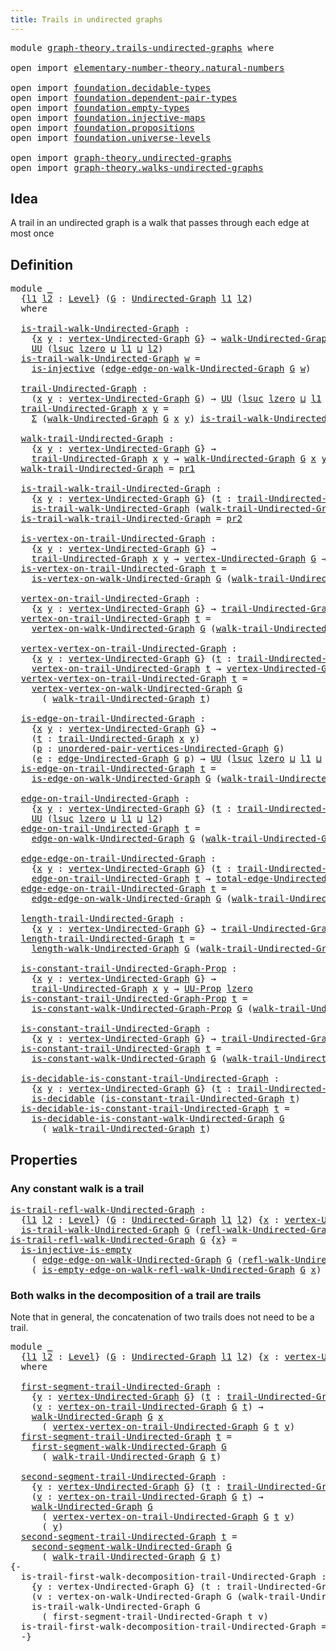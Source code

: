 ```yaml
---
title: Trails in undirected graphs
---
```


<pre class="Agda"><a id="53" class="Keyword">module</a> <a id="60" href="graph-theory.trails-undirected-graphs.html" class="Module">graph-theory.trails-undirected-graphs</a> <a id="98" class="Keyword">where</a>

<a id="105" class="Keyword">open</a> <a id="110" class="Keyword">import</a> <a id="117" href="elementary-number-theory.natural-numbers.html" class="Module">elementary-number-theory.natural-numbers</a>

<a id="159" class="Keyword">open</a> <a id="164" class="Keyword">import</a> <a id="171" href="foundation.decidable-types.html" class="Module">foundation.decidable-types</a>
<a id="198" class="Keyword">open</a> <a id="203" class="Keyword">import</a> <a id="210" href="foundation.dependent-pair-types.html" class="Module">foundation.dependent-pair-types</a>
<a id="242" class="Keyword">open</a> <a id="247" class="Keyword">import</a> <a id="254" href="foundation.empty-types.html" class="Module">foundation.empty-types</a>
<a id="277" class="Keyword">open</a> <a id="282" class="Keyword">import</a> <a id="289" href="foundation.injective-maps.html" class="Module">foundation.injective-maps</a>
<a id="315" class="Keyword">open</a> <a id="320" class="Keyword">import</a> <a id="327" href="foundation.propositions.html" class="Module">foundation.propositions</a>
<a id="351" class="Keyword">open</a> <a id="356" class="Keyword">import</a> <a id="363" href="foundation.universe-levels.html" class="Module">foundation.universe-levels</a>

<a id="391" class="Keyword">open</a> <a id="396" class="Keyword">import</a> <a id="403" href="graph-theory.undirected-graphs.html" class="Module">graph-theory.undirected-graphs</a>
<a id="434" class="Keyword">open</a> <a id="439" class="Keyword">import</a> <a id="446" href="graph-theory.walks-undirected-graphs.html" class="Module">graph-theory.walks-undirected-graphs</a>
</pre>
## Idea

A trail in an undirected graph is a walk that passes through each edge at most once

## Definition

<pre class="Agda"><a id="605" class="Keyword">module</a> <a id="612" href="graph-theory.trails-undirected-graphs.html#612" class="Module">_</a>
  <a id="616" class="Symbol">{</a><a id="617" href="graph-theory.trails-undirected-graphs.html#617" class="Bound">l1</a> <a id="620" href="graph-theory.trails-undirected-graphs.html#620" class="Bound">l2</a> <a id="623" class="Symbol">:</a> <a id="625" href="Agda.Primitive.html#597" class="Postulate">Level</a><a id="630" class="Symbol">}</a> <a id="632" class="Symbol">(</a><a id="633" href="graph-theory.trails-undirected-graphs.html#633" class="Bound">G</a> <a id="635" class="Symbol">:</a> <a id="637" href="graph-theory.undirected-graphs.html#1059" class="Function">Undirected-Graph</a> <a id="654" href="graph-theory.trails-undirected-graphs.html#617" class="Bound">l1</a> <a id="657" href="graph-theory.trails-undirected-graphs.html#620" class="Bound">l2</a><a id="659" class="Symbol">)</a>
  <a id="663" class="Keyword">where</a>
  
  <a id="674" href="graph-theory.trails-undirected-graphs.html#674" class="Function">is-trail-walk-Undirected-Graph</a> <a id="705" class="Symbol">:</a>
    <a id="711" class="Symbol">{</a><a id="712" href="graph-theory.trails-undirected-graphs.html#712" class="Bound">x</a> <a id="714" href="graph-theory.trails-undirected-graphs.html#714" class="Bound">y</a> <a id="716" class="Symbol">:</a> <a id="718" href="graph-theory.undirected-graphs.html#1255" class="Function">vertex-Undirected-Graph</a> <a id="742" href="graph-theory.trails-undirected-graphs.html#633" class="Bound">G</a><a id="743" class="Symbol">}</a> <a id="745" class="Symbol">→</a> <a id="747" href="graph-theory.walks-undirected-graphs.html#1356" class="Datatype">walk-Undirected-Graph</a> <a id="769" href="graph-theory.trails-undirected-graphs.html#633" class="Bound">G</a> <a id="771" href="graph-theory.trails-undirected-graphs.html#712" class="Bound">x</a> <a id="773" href="graph-theory.trails-undirected-graphs.html#714" class="Bound">y</a> <a id="775" class="Symbol">→</a>
    <a id="781" href="foundation-core.universe-levels.html#235" class="Primitive">UU</a> <a id="784" class="Symbol">(</a><a id="785" href="Agda.Primitive.html#780" class="Primitive">lsuc</a> <a id="790" href="Agda.Primitive.html#764" class="Primitive">lzero</a> <a id="796" href="Agda.Primitive.html#810" class="Primitive Operator">⊔</a> <a id="798" href="graph-theory.trails-undirected-graphs.html#617" class="Bound">l1</a> <a id="801" href="Agda.Primitive.html#810" class="Primitive Operator">⊔</a> <a id="803" href="graph-theory.trails-undirected-graphs.html#620" class="Bound">l2</a><a id="805" class="Symbol">)</a>
  <a id="809" href="graph-theory.trails-undirected-graphs.html#674" class="Function">is-trail-walk-Undirected-Graph</a> <a id="840" href="graph-theory.trails-undirected-graphs.html#840" class="Bound">w</a> <a id="842" class="Symbol">=</a>
    <a id="848" href="foundation.injective-maps.html#1453" class="Function">is-injective</a> <a id="861" class="Symbol">(</a><a id="862" href="graph-theory.walks-undirected-graphs.html#3977" class="Function">edge-edge-on-walk-Undirected-Graph</a> <a id="897" href="graph-theory.trails-undirected-graphs.html#633" class="Bound">G</a> <a id="899" href="graph-theory.trails-undirected-graphs.html#840" class="Bound">w</a><a id="900" class="Symbol">)</a>

  <a id="905" href="graph-theory.trails-undirected-graphs.html#905" class="Function">trail-Undirected-Graph</a> <a id="928" class="Symbol">:</a>
    <a id="934" class="Symbol">(</a><a id="935" href="graph-theory.trails-undirected-graphs.html#935" class="Bound">x</a> <a id="937" href="graph-theory.trails-undirected-graphs.html#937" class="Bound">y</a> <a id="939" class="Symbol">:</a> <a id="941" href="graph-theory.undirected-graphs.html#1255" class="Function">vertex-Undirected-Graph</a> <a id="965" href="graph-theory.trails-undirected-graphs.html#633" class="Bound">G</a><a id="966" class="Symbol">)</a> <a id="968" class="Symbol">→</a> <a id="970" href="foundation-core.universe-levels.html#235" class="Primitive">UU</a> <a id="973" class="Symbol">(</a><a id="974" href="Agda.Primitive.html#780" class="Primitive">lsuc</a> <a id="979" href="Agda.Primitive.html#764" class="Primitive">lzero</a> <a id="985" href="Agda.Primitive.html#810" class="Primitive Operator">⊔</a> <a id="987" href="graph-theory.trails-undirected-graphs.html#617" class="Bound">l1</a> <a id="990" href="Agda.Primitive.html#810" class="Primitive Operator">⊔</a> <a id="992" href="graph-theory.trails-undirected-graphs.html#620" class="Bound">l2</a><a id="994" class="Symbol">)</a>
  <a id="998" href="graph-theory.trails-undirected-graphs.html#905" class="Function">trail-Undirected-Graph</a> <a id="1021" href="graph-theory.trails-undirected-graphs.html#1021" class="Bound">x</a> <a id="1023" href="graph-theory.trails-undirected-graphs.html#1023" class="Bound">y</a> <a id="1025" class="Symbol">=</a>
    <a id="1031" href="foundation-core.dependent-pair-types.html#515" class="Record">Σ</a> <a id="1033" class="Symbol">(</a><a id="1034" href="graph-theory.walks-undirected-graphs.html#1356" class="Datatype">walk-Undirected-Graph</a> <a id="1056" href="graph-theory.trails-undirected-graphs.html#633" class="Bound">G</a> <a id="1058" href="graph-theory.trails-undirected-graphs.html#1021" class="Bound">x</a> <a id="1060" href="graph-theory.trails-undirected-graphs.html#1023" class="Bound">y</a><a id="1061" class="Symbol">)</a> <a id="1063" href="graph-theory.trails-undirected-graphs.html#674" class="Function">is-trail-walk-Undirected-Graph</a>

  <a id="1097" href="graph-theory.trails-undirected-graphs.html#1097" class="Function">walk-trail-Undirected-Graph</a> <a id="1125" class="Symbol">:</a>
    <a id="1131" class="Symbol">{</a><a id="1132" href="graph-theory.trails-undirected-graphs.html#1132" class="Bound">x</a> <a id="1134" href="graph-theory.trails-undirected-graphs.html#1134" class="Bound">y</a> <a id="1136" class="Symbol">:</a> <a id="1138" href="graph-theory.undirected-graphs.html#1255" class="Function">vertex-Undirected-Graph</a> <a id="1162" href="graph-theory.trails-undirected-graphs.html#633" class="Bound">G</a><a id="1163" class="Symbol">}</a> <a id="1165" class="Symbol">→</a>
    <a id="1171" href="graph-theory.trails-undirected-graphs.html#905" class="Function">trail-Undirected-Graph</a> <a id="1194" href="graph-theory.trails-undirected-graphs.html#1132" class="Bound">x</a> <a id="1196" href="graph-theory.trails-undirected-graphs.html#1134" class="Bound">y</a> <a id="1198" class="Symbol">→</a> <a id="1200" href="graph-theory.walks-undirected-graphs.html#1356" class="Datatype">walk-Undirected-Graph</a> <a id="1222" href="graph-theory.trails-undirected-graphs.html#633" class="Bound">G</a> <a id="1224" href="graph-theory.trails-undirected-graphs.html#1132" class="Bound">x</a> <a id="1226" href="graph-theory.trails-undirected-graphs.html#1134" class="Bound">y</a>
  <a id="1230" href="graph-theory.trails-undirected-graphs.html#1097" class="Function">walk-trail-Undirected-Graph</a> <a id="1258" class="Symbol">=</a> <a id="1260" href="foundation-core.dependent-pair-types.html#605" class="Field">pr1</a>

  <a id="1267" href="graph-theory.trails-undirected-graphs.html#1267" class="Function">is-trail-walk-trail-Undirected-Graph</a> <a id="1304" class="Symbol">:</a>
    <a id="1310" class="Symbol">{</a><a id="1311" href="graph-theory.trails-undirected-graphs.html#1311" class="Bound">x</a> <a id="1313" href="graph-theory.trails-undirected-graphs.html#1313" class="Bound">y</a> <a id="1315" class="Symbol">:</a> <a id="1317" href="graph-theory.undirected-graphs.html#1255" class="Function">vertex-Undirected-Graph</a> <a id="1341" href="graph-theory.trails-undirected-graphs.html#633" class="Bound">G</a><a id="1342" class="Symbol">}</a> <a id="1344" class="Symbol">(</a><a id="1345" href="graph-theory.trails-undirected-graphs.html#1345" class="Bound">t</a> <a id="1347" class="Symbol">:</a> <a id="1349" href="graph-theory.trails-undirected-graphs.html#905" class="Function">trail-Undirected-Graph</a> <a id="1372" href="graph-theory.trails-undirected-graphs.html#1311" class="Bound">x</a> <a id="1374" href="graph-theory.trails-undirected-graphs.html#1313" class="Bound">y</a><a id="1375" class="Symbol">)</a> <a id="1377" class="Symbol">→</a>
    <a id="1383" href="graph-theory.trails-undirected-graphs.html#674" class="Function">is-trail-walk-Undirected-Graph</a> <a id="1414" class="Symbol">(</a><a id="1415" href="graph-theory.trails-undirected-graphs.html#1097" class="Function">walk-trail-Undirected-Graph</a> <a id="1443" href="graph-theory.trails-undirected-graphs.html#1345" class="Bound">t</a><a id="1444" class="Symbol">)</a>
  <a id="1448" href="graph-theory.trails-undirected-graphs.html#1267" class="Function">is-trail-walk-trail-Undirected-Graph</a> <a id="1485" class="Symbol">=</a> <a id="1487" href="foundation-core.dependent-pair-types.html#617" class="Field">pr2</a>

  <a id="1494" href="graph-theory.trails-undirected-graphs.html#1494" class="Function">is-vertex-on-trail-Undirected-Graph</a> <a id="1530" class="Symbol">:</a>
    <a id="1536" class="Symbol">{</a><a id="1537" href="graph-theory.trails-undirected-graphs.html#1537" class="Bound">x</a> <a id="1539" href="graph-theory.trails-undirected-graphs.html#1539" class="Bound">y</a> <a id="1541" class="Symbol">:</a> <a id="1543" href="graph-theory.undirected-graphs.html#1255" class="Function">vertex-Undirected-Graph</a> <a id="1567" href="graph-theory.trails-undirected-graphs.html#633" class="Bound">G</a><a id="1568" class="Symbol">}</a> <a id="1570" class="Symbol">→</a>
    <a id="1576" href="graph-theory.trails-undirected-graphs.html#905" class="Function">trail-Undirected-Graph</a> <a id="1599" href="graph-theory.trails-undirected-graphs.html#1537" class="Bound">x</a> <a id="1601" href="graph-theory.trails-undirected-graphs.html#1539" class="Bound">y</a> <a id="1603" class="Symbol">→</a> <a id="1605" href="graph-theory.undirected-graphs.html#1255" class="Function">vertex-Undirected-Graph</a> <a id="1629" href="graph-theory.trails-undirected-graphs.html#633" class="Bound">G</a> <a id="1631" class="Symbol">→</a> <a id="1633" href="foundation-core.universe-levels.html#235" class="Primitive">UU</a> <a id="1636" href="graph-theory.trails-undirected-graphs.html#617" class="Bound">l1</a>
  <a id="1641" href="graph-theory.trails-undirected-graphs.html#1494" class="Function">is-vertex-on-trail-Undirected-Graph</a> <a id="1677" href="graph-theory.trails-undirected-graphs.html#1677" class="Bound">t</a> <a id="1679" class="Symbol">=</a>
    <a id="1685" href="graph-theory.walks-undirected-graphs.html#1989" class="Function">is-vertex-on-walk-Undirected-Graph</a> <a id="1720" href="graph-theory.trails-undirected-graphs.html#633" class="Bound">G</a> <a id="1722" class="Symbol">(</a><a id="1723" href="graph-theory.trails-undirected-graphs.html#1097" class="Function">walk-trail-Undirected-Graph</a> <a id="1751" href="graph-theory.trails-undirected-graphs.html#1677" class="Bound">t</a><a id="1752" class="Symbol">)</a>

  <a id="1757" href="graph-theory.trails-undirected-graphs.html#1757" class="Function">vertex-on-trail-Undirected-Graph</a> <a id="1790" class="Symbol">:</a>
    <a id="1796" class="Symbol">{</a><a id="1797" href="graph-theory.trails-undirected-graphs.html#1797" class="Bound">x</a> <a id="1799" href="graph-theory.trails-undirected-graphs.html#1799" class="Bound">y</a> <a id="1801" class="Symbol">:</a> <a id="1803" href="graph-theory.undirected-graphs.html#1255" class="Function">vertex-Undirected-Graph</a> <a id="1827" href="graph-theory.trails-undirected-graphs.html#633" class="Bound">G</a><a id="1828" class="Symbol">}</a> <a id="1830" class="Symbol">→</a> <a id="1832" href="graph-theory.trails-undirected-graphs.html#905" class="Function">trail-Undirected-Graph</a> <a id="1855" href="graph-theory.trails-undirected-graphs.html#1797" class="Bound">x</a> <a id="1857" href="graph-theory.trails-undirected-graphs.html#1799" class="Bound">y</a> <a id="1859" class="Symbol">→</a> <a id="1861" href="foundation-core.universe-levels.html#235" class="Primitive">UU</a> <a id="1864" href="graph-theory.trails-undirected-graphs.html#617" class="Bound">l1</a>
  <a id="1869" href="graph-theory.trails-undirected-graphs.html#1757" class="Function">vertex-on-trail-Undirected-Graph</a> <a id="1902" href="graph-theory.trails-undirected-graphs.html#1902" class="Bound">t</a> <a id="1904" class="Symbol">=</a>
    <a id="1910" href="graph-theory.walks-undirected-graphs.html#2385" class="Function">vertex-on-walk-Undirected-Graph</a> <a id="1942" href="graph-theory.trails-undirected-graphs.html#633" class="Bound">G</a> <a id="1944" class="Symbol">(</a><a id="1945" href="graph-theory.trails-undirected-graphs.html#1097" class="Function">walk-trail-Undirected-Graph</a> <a id="1973" href="graph-theory.trails-undirected-graphs.html#1902" class="Bound">t</a><a id="1974" class="Symbol">)</a>

  <a id="1979" href="graph-theory.trails-undirected-graphs.html#1979" class="Function">vertex-vertex-on-trail-Undirected-Graph</a> <a id="2019" class="Symbol">:</a>
    <a id="2025" class="Symbol">{</a><a id="2026" href="graph-theory.trails-undirected-graphs.html#2026" class="Bound">x</a> <a id="2028" href="graph-theory.trails-undirected-graphs.html#2028" class="Bound">y</a> <a id="2030" class="Symbol">:</a> <a id="2032" href="graph-theory.undirected-graphs.html#1255" class="Function">vertex-Undirected-Graph</a> <a id="2056" href="graph-theory.trails-undirected-graphs.html#633" class="Bound">G</a><a id="2057" class="Symbol">}</a> <a id="2059" class="Symbol">(</a><a id="2060" href="graph-theory.trails-undirected-graphs.html#2060" class="Bound">t</a> <a id="2062" class="Symbol">:</a> <a id="2064" href="graph-theory.trails-undirected-graphs.html#905" class="Function">trail-Undirected-Graph</a> <a id="2087" href="graph-theory.trails-undirected-graphs.html#2026" class="Bound">x</a> <a id="2089" href="graph-theory.trails-undirected-graphs.html#2028" class="Bound">y</a><a id="2090" class="Symbol">)</a> <a id="2092" class="Symbol">→</a>
    <a id="2098" href="graph-theory.trails-undirected-graphs.html#1757" class="Function">vertex-on-trail-Undirected-Graph</a> <a id="2131" href="graph-theory.trails-undirected-graphs.html#2060" class="Bound">t</a> <a id="2133" class="Symbol">→</a> <a id="2135" href="graph-theory.undirected-graphs.html#1255" class="Function">vertex-Undirected-Graph</a> <a id="2159" href="graph-theory.trails-undirected-graphs.html#633" class="Bound">G</a>
  <a id="2163" href="graph-theory.trails-undirected-graphs.html#1979" class="Function">vertex-vertex-on-trail-Undirected-Graph</a> <a id="2203" href="graph-theory.trails-undirected-graphs.html#2203" class="Bound">t</a> <a id="2205" class="Symbol">=</a>
    <a id="2211" href="graph-theory.walks-undirected-graphs.html#2611" class="Function">vertex-vertex-on-walk-Undirected-Graph</a> <a id="2250" href="graph-theory.trails-undirected-graphs.html#633" class="Bound">G</a>
      <a id="2258" class="Symbol">(</a> <a id="2260" href="graph-theory.trails-undirected-graphs.html#1097" class="Function">walk-trail-Undirected-Graph</a> <a id="2288" href="graph-theory.trails-undirected-graphs.html#2203" class="Bound">t</a><a id="2289" class="Symbol">)</a>

  <a id="2294" href="graph-theory.trails-undirected-graphs.html#2294" class="Function">is-edge-on-trail-Undirected-Graph</a> <a id="2328" class="Symbol">:</a>
    <a id="2334" class="Symbol">{</a><a id="2335" href="graph-theory.trails-undirected-graphs.html#2335" class="Bound">x</a> <a id="2337" href="graph-theory.trails-undirected-graphs.html#2337" class="Bound">y</a> <a id="2339" class="Symbol">:</a> <a id="2341" href="graph-theory.undirected-graphs.html#1255" class="Function">vertex-Undirected-Graph</a> <a id="2365" href="graph-theory.trails-undirected-graphs.html#633" class="Bound">G</a><a id="2366" class="Symbol">}</a> <a id="2368" class="Symbol">→</a>
    <a id="2374" class="Symbol">(</a><a id="2375" href="graph-theory.trails-undirected-graphs.html#2375" class="Bound">t</a> <a id="2377" class="Symbol">:</a> <a id="2379" href="graph-theory.trails-undirected-graphs.html#905" class="Function">trail-Undirected-Graph</a> <a id="2402" href="graph-theory.trails-undirected-graphs.html#2335" class="Bound">x</a> <a id="2404" href="graph-theory.trails-undirected-graphs.html#2337" class="Bound">y</a><a id="2405" class="Symbol">)</a>
    <a id="2411" class="Symbol">(</a><a id="2412" href="graph-theory.trails-undirected-graphs.html#2412" class="Bound">p</a> <a id="2414" class="Symbol">:</a> <a id="2416" href="graph-theory.undirected-graphs.html#1324" class="Function">unordered-pair-vertices-Undirected-Graph</a> <a id="2457" href="graph-theory.trails-undirected-graphs.html#633" class="Bound">G</a><a id="2458" class="Symbol">)</a>
    <a id="2464" class="Symbol">(</a><a id="2465" href="graph-theory.trails-undirected-graphs.html#2465" class="Bound">e</a> <a id="2467" class="Symbol">:</a> <a id="2469" href="graph-theory.undirected-graphs.html#1925" class="Function">edge-Undirected-Graph</a> <a id="2491" href="graph-theory.trails-undirected-graphs.html#633" class="Bound">G</a> <a id="2493" href="graph-theory.trails-undirected-graphs.html#2412" class="Bound">p</a><a id="2494" class="Symbol">)</a> <a id="2496" class="Symbol">→</a> <a id="2498" href="foundation-core.universe-levels.html#235" class="Primitive">UU</a> <a id="2501" class="Symbol">(</a><a id="2502" href="Agda.Primitive.html#780" class="Primitive">lsuc</a> <a id="2507" href="Agda.Primitive.html#764" class="Primitive">lzero</a> <a id="2513" href="Agda.Primitive.html#810" class="Primitive Operator">⊔</a> <a id="2515" href="graph-theory.trails-undirected-graphs.html#617" class="Bound">l1</a> <a id="2518" href="Agda.Primitive.html#810" class="Primitive Operator">⊔</a> <a id="2520" href="graph-theory.trails-undirected-graphs.html#620" class="Bound">l2</a><a id="2522" class="Symbol">)</a>
  <a id="2526" href="graph-theory.trails-undirected-graphs.html#2294" class="Function">is-edge-on-trail-Undirected-Graph</a> <a id="2560" href="graph-theory.trails-undirected-graphs.html#2560" class="Bound">t</a> <a id="2562" class="Symbol">=</a>
    <a id="2568" href="graph-theory.walks-undirected-graphs.html#3393" class="Function">is-edge-on-walk-Undirected-Graph</a> <a id="2601" href="graph-theory.trails-undirected-graphs.html#633" class="Bound">G</a> <a id="2603" class="Symbol">(</a><a id="2604" href="graph-theory.trails-undirected-graphs.html#1097" class="Function">walk-trail-Undirected-Graph</a> <a id="2632" href="graph-theory.trails-undirected-graphs.html#2560" class="Bound">t</a><a id="2633" class="Symbol">)</a>

  <a id="2638" href="graph-theory.trails-undirected-graphs.html#2638" class="Function">edge-on-trail-Undirected-Graph</a> <a id="2669" class="Symbol">:</a>
    <a id="2675" class="Symbol">{</a><a id="2676" href="graph-theory.trails-undirected-graphs.html#2676" class="Bound">x</a> <a id="2678" href="graph-theory.trails-undirected-graphs.html#2678" class="Bound">y</a> <a id="2680" class="Symbol">:</a> <a id="2682" href="graph-theory.undirected-graphs.html#1255" class="Function">vertex-Undirected-Graph</a> <a id="2706" href="graph-theory.trails-undirected-graphs.html#633" class="Bound">G</a><a id="2707" class="Symbol">}</a> <a id="2709" class="Symbol">(</a><a id="2710" href="graph-theory.trails-undirected-graphs.html#2710" class="Bound">t</a> <a id="2712" class="Symbol">:</a> <a id="2714" href="graph-theory.trails-undirected-graphs.html#905" class="Function">trail-Undirected-Graph</a> <a id="2737" href="graph-theory.trails-undirected-graphs.html#2676" class="Bound">x</a> <a id="2739" href="graph-theory.trails-undirected-graphs.html#2678" class="Bound">y</a><a id="2740" class="Symbol">)</a> <a id="2742" class="Symbol">→</a>
    <a id="2748" href="foundation-core.universe-levels.html#235" class="Primitive">UU</a> <a id="2751" class="Symbol">(</a><a id="2752" href="Agda.Primitive.html#780" class="Primitive">lsuc</a> <a id="2757" href="Agda.Primitive.html#764" class="Primitive">lzero</a> <a id="2763" href="Agda.Primitive.html#810" class="Primitive Operator">⊔</a> <a id="2765" href="graph-theory.trails-undirected-graphs.html#617" class="Bound">l1</a> <a id="2768" href="Agda.Primitive.html#810" class="Primitive Operator">⊔</a> <a id="2770" href="graph-theory.trails-undirected-graphs.html#620" class="Bound">l2</a><a id="2772" class="Symbol">)</a>
  <a id="2776" href="graph-theory.trails-undirected-graphs.html#2638" class="Function">edge-on-trail-Undirected-Graph</a> <a id="2807" href="graph-theory.trails-undirected-graphs.html#2807" class="Bound">t</a> <a id="2809" class="Symbol">=</a>
    <a id="2815" href="graph-theory.walks-undirected-graphs.html#3712" class="Function">edge-on-walk-Undirected-Graph</a> <a id="2845" href="graph-theory.trails-undirected-graphs.html#633" class="Bound">G</a> <a id="2847" class="Symbol">(</a><a id="2848" href="graph-theory.trails-undirected-graphs.html#1097" class="Function">walk-trail-Undirected-Graph</a> <a id="2876" href="graph-theory.trails-undirected-graphs.html#2807" class="Bound">t</a><a id="2877" class="Symbol">)</a>

  <a id="2882" href="graph-theory.trails-undirected-graphs.html#2882" class="Function">edge-edge-on-trail-Undirected-Graph</a> <a id="2918" class="Symbol">:</a>
    <a id="2924" class="Symbol">{</a><a id="2925" href="graph-theory.trails-undirected-graphs.html#2925" class="Bound">x</a> <a id="2927" href="graph-theory.trails-undirected-graphs.html#2927" class="Bound">y</a> <a id="2929" class="Symbol">:</a> <a id="2931" href="graph-theory.undirected-graphs.html#1255" class="Function">vertex-Undirected-Graph</a> <a id="2955" href="graph-theory.trails-undirected-graphs.html#633" class="Bound">G</a><a id="2956" class="Symbol">}</a> <a id="2958" class="Symbol">(</a><a id="2959" href="graph-theory.trails-undirected-graphs.html#2959" class="Bound">t</a> <a id="2961" class="Symbol">:</a> <a id="2963" href="graph-theory.trails-undirected-graphs.html#905" class="Function">trail-Undirected-Graph</a> <a id="2986" href="graph-theory.trails-undirected-graphs.html#2925" class="Bound">x</a> <a id="2988" href="graph-theory.trails-undirected-graphs.html#2927" class="Bound">y</a><a id="2989" class="Symbol">)</a> <a id="2991" class="Symbol">→</a>
    <a id="2997" href="graph-theory.trails-undirected-graphs.html#2638" class="Function">edge-on-trail-Undirected-Graph</a> <a id="3028" href="graph-theory.trails-undirected-graphs.html#2959" class="Bound">t</a> <a id="3030" class="Symbol">→</a> <a id="3032" href="graph-theory.undirected-graphs.html#2033" class="Function">total-edge-Undirected-Graph</a> <a id="3060" href="graph-theory.trails-undirected-graphs.html#633" class="Bound">G</a>
  <a id="3064" href="graph-theory.trails-undirected-graphs.html#2882" class="Function">edge-edge-on-trail-Undirected-Graph</a> <a id="3100" href="graph-theory.trails-undirected-graphs.html#3100" class="Bound">t</a> <a id="3102" class="Symbol">=</a>
    <a id="3108" href="graph-theory.walks-undirected-graphs.html#3977" class="Function">edge-edge-on-walk-Undirected-Graph</a> <a id="3143" href="graph-theory.trails-undirected-graphs.html#633" class="Bound">G</a> <a id="3145" class="Symbol">(</a><a id="3146" href="graph-theory.trails-undirected-graphs.html#1097" class="Function">walk-trail-Undirected-Graph</a> <a id="3174" href="graph-theory.trails-undirected-graphs.html#3100" class="Bound">t</a><a id="3175" class="Symbol">)</a>

  <a id="3180" href="graph-theory.trails-undirected-graphs.html#3180" class="Function">length-trail-Undirected-Graph</a> <a id="3210" class="Symbol">:</a>
    <a id="3216" class="Symbol">{</a><a id="3217" href="graph-theory.trails-undirected-graphs.html#3217" class="Bound">x</a> <a id="3219" href="graph-theory.trails-undirected-graphs.html#3219" class="Bound">y</a> <a id="3221" class="Symbol">:</a> <a id="3223" href="graph-theory.undirected-graphs.html#1255" class="Function">vertex-Undirected-Graph</a> <a id="3247" href="graph-theory.trails-undirected-graphs.html#633" class="Bound">G</a><a id="3248" class="Symbol">}</a> <a id="3250" class="Symbol">→</a> <a id="3252" href="graph-theory.trails-undirected-graphs.html#905" class="Function">trail-Undirected-Graph</a> <a id="3275" href="graph-theory.trails-undirected-graphs.html#3217" class="Bound">x</a> <a id="3277" href="graph-theory.trails-undirected-graphs.html#3219" class="Bound">y</a> <a id="3279" class="Symbol">→</a> <a id="3281" href="elementary-number-theory.natural-numbers.html#1548" class="Datatype">ℕ</a>
  <a id="3285" href="graph-theory.trails-undirected-graphs.html#3180" class="Function">length-trail-Undirected-Graph</a> <a id="3315" href="graph-theory.trails-undirected-graphs.html#3315" class="Bound">t</a> <a id="3317" class="Symbol">=</a>
    <a id="3323" href="graph-theory.walks-undirected-graphs.html#4845" class="Function">length-walk-Undirected-Graph</a> <a id="3352" href="graph-theory.trails-undirected-graphs.html#633" class="Bound">G</a> <a id="3354" class="Symbol">(</a><a id="3355" href="graph-theory.trails-undirected-graphs.html#1097" class="Function">walk-trail-Undirected-Graph</a> <a id="3383" href="graph-theory.trails-undirected-graphs.html#3315" class="Bound">t</a><a id="3384" class="Symbol">)</a>

  <a id="3389" href="graph-theory.trails-undirected-graphs.html#3389" class="Function">is-constant-trail-Undirected-Graph-Prop</a> <a id="3429" class="Symbol">:</a>
    <a id="3435" class="Symbol">{</a><a id="3436" href="graph-theory.trails-undirected-graphs.html#3436" class="Bound">x</a> <a id="3438" href="graph-theory.trails-undirected-graphs.html#3438" class="Bound">y</a> <a id="3440" class="Symbol">:</a> <a id="3442" href="graph-theory.undirected-graphs.html#1255" class="Function">vertex-Undirected-Graph</a> <a id="3466" href="graph-theory.trails-undirected-graphs.html#633" class="Bound">G</a><a id="3467" class="Symbol">}</a> <a id="3469" class="Symbol">→</a>
    <a id="3475" href="graph-theory.trails-undirected-graphs.html#905" class="Function">trail-Undirected-Graph</a> <a id="3498" href="graph-theory.trails-undirected-graphs.html#3436" class="Bound">x</a> <a id="3500" href="graph-theory.trails-undirected-graphs.html#3438" class="Bound">y</a> <a id="3502" class="Symbol">→</a> <a id="3504" href="foundation-core.propositions.html#1393" class="Function">UU-Prop</a> <a id="3512" href="Agda.Primitive.html#764" class="Primitive">lzero</a>
  <a id="3520" href="graph-theory.trails-undirected-graphs.html#3389" class="Function">is-constant-trail-Undirected-Graph-Prop</a> <a id="3560" href="graph-theory.trails-undirected-graphs.html#3560" class="Bound">t</a> <a id="3562" class="Symbol">=</a>
    <a id="3568" href="graph-theory.walks-undirected-graphs.html#16691" class="Function">is-constant-walk-Undirected-Graph-Prop</a> <a id="3607" href="graph-theory.trails-undirected-graphs.html#633" class="Bound">G</a> <a id="3609" class="Symbol">(</a><a id="3610" href="graph-theory.trails-undirected-graphs.html#1097" class="Function">walk-trail-Undirected-Graph</a> <a id="3638" href="graph-theory.trails-undirected-graphs.html#3560" class="Bound">t</a><a id="3639" class="Symbol">)</a>

  <a id="3644" href="graph-theory.trails-undirected-graphs.html#3644" class="Function">is-constant-trail-Undirected-Graph</a> <a id="3679" class="Symbol">:</a>
    <a id="3685" class="Symbol">{</a><a id="3686" href="graph-theory.trails-undirected-graphs.html#3686" class="Bound">x</a> <a id="3688" href="graph-theory.trails-undirected-graphs.html#3688" class="Bound">y</a> <a id="3690" class="Symbol">:</a> <a id="3692" href="graph-theory.undirected-graphs.html#1255" class="Function">vertex-Undirected-Graph</a> <a id="3716" href="graph-theory.trails-undirected-graphs.html#633" class="Bound">G</a><a id="3717" class="Symbol">}</a> <a id="3719" class="Symbol">→</a> <a id="3721" href="graph-theory.trails-undirected-graphs.html#905" class="Function">trail-Undirected-Graph</a> <a id="3744" href="graph-theory.trails-undirected-graphs.html#3686" class="Bound">x</a> <a id="3746" href="graph-theory.trails-undirected-graphs.html#3688" class="Bound">y</a> <a id="3748" class="Symbol">→</a> <a id="3750" href="foundation-core.universe-levels.html#235" class="Primitive">UU</a> <a id="3753" href="Agda.Primitive.html#764" class="Primitive">lzero</a>
  <a id="3761" href="graph-theory.trails-undirected-graphs.html#3644" class="Function">is-constant-trail-Undirected-Graph</a> <a id="3796" href="graph-theory.trails-undirected-graphs.html#3796" class="Bound">t</a> <a id="3798" class="Symbol">=</a>
    <a id="3804" href="graph-theory.walks-undirected-graphs.html#16920" class="Function">is-constant-walk-Undirected-Graph</a> <a id="3838" href="graph-theory.trails-undirected-graphs.html#633" class="Bound">G</a> <a id="3840" class="Symbol">(</a><a id="3841" href="graph-theory.trails-undirected-graphs.html#1097" class="Function">walk-trail-Undirected-Graph</a> <a id="3869" href="graph-theory.trails-undirected-graphs.html#3796" class="Bound">t</a><a id="3870" class="Symbol">)</a>

  <a id="3875" href="graph-theory.trails-undirected-graphs.html#3875" class="Function">is-decidable-is-constant-trail-Undirected-Graph</a> <a id="3923" class="Symbol">:</a>
    <a id="3929" class="Symbol">{</a><a id="3930" href="graph-theory.trails-undirected-graphs.html#3930" class="Bound">x</a> <a id="3932" href="graph-theory.trails-undirected-graphs.html#3932" class="Bound">y</a> <a id="3934" class="Symbol">:</a> <a id="3936" href="graph-theory.undirected-graphs.html#1255" class="Function">vertex-Undirected-Graph</a> <a id="3960" href="graph-theory.trails-undirected-graphs.html#633" class="Bound">G</a><a id="3961" class="Symbol">}</a> <a id="3963" class="Symbol">(</a><a id="3964" href="graph-theory.trails-undirected-graphs.html#3964" class="Bound">t</a> <a id="3966" class="Symbol">:</a> <a id="3968" href="graph-theory.trails-undirected-graphs.html#905" class="Function">trail-Undirected-Graph</a> <a id="3991" href="graph-theory.trails-undirected-graphs.html#3930" class="Bound">x</a> <a id="3993" href="graph-theory.trails-undirected-graphs.html#3932" class="Bound">y</a><a id="3994" class="Symbol">)</a> <a id="3996" class="Symbol">→</a>
    <a id="4002" href="foundation.decidable-types.html#1915" class="Function">is-decidable</a> <a id="4015" class="Symbol">(</a><a id="4016" href="graph-theory.trails-undirected-graphs.html#3644" class="Function">is-constant-trail-Undirected-Graph</a> <a id="4051" href="graph-theory.trails-undirected-graphs.html#3964" class="Bound">t</a><a id="4052" class="Symbol">)</a>
  <a id="4056" href="graph-theory.trails-undirected-graphs.html#3875" class="Function">is-decidable-is-constant-trail-Undirected-Graph</a> <a id="4104" href="graph-theory.trails-undirected-graphs.html#4104" class="Bound">t</a> <a id="4106" class="Symbol">=</a>
    <a id="4112" href="graph-theory.walks-undirected-graphs.html#17340" class="Function">is-decidable-is-constant-walk-Undirected-Graph</a> <a id="4159" href="graph-theory.trails-undirected-graphs.html#633" class="Bound">G</a>
      <a id="4167" class="Symbol">(</a> <a id="4169" href="graph-theory.trails-undirected-graphs.html#1097" class="Function">walk-trail-Undirected-Graph</a> <a id="4197" href="graph-theory.trails-undirected-graphs.html#4104" class="Bound">t</a><a id="4198" class="Symbol">)</a>
</pre>
## Properties

### Any constant walk is a trail

<pre class="Agda"><a id="is-trail-refl-walk-Undirected-Graph"></a><a id="4262" href="graph-theory.trails-undirected-graphs.html#4262" class="Function">is-trail-refl-walk-Undirected-Graph</a> <a id="4298" class="Symbol">:</a>
  <a id="4302" class="Symbol">{</a><a id="4303" href="graph-theory.trails-undirected-graphs.html#4303" class="Bound">l1</a> <a id="4306" href="graph-theory.trails-undirected-graphs.html#4306" class="Bound">l2</a> <a id="4309" class="Symbol">:</a> <a id="4311" href="Agda.Primitive.html#597" class="Postulate">Level</a><a id="4316" class="Symbol">}</a> <a id="4318" class="Symbol">(</a><a id="4319" href="graph-theory.trails-undirected-graphs.html#4319" class="Bound">G</a> <a id="4321" class="Symbol">:</a> <a id="4323" href="graph-theory.undirected-graphs.html#1059" class="Function">Undirected-Graph</a> <a id="4340" href="graph-theory.trails-undirected-graphs.html#4303" class="Bound">l1</a> <a id="4343" href="graph-theory.trails-undirected-graphs.html#4306" class="Bound">l2</a><a id="4345" class="Symbol">)</a> <a id="4347" class="Symbol">{</a><a id="4348" href="graph-theory.trails-undirected-graphs.html#4348" class="Bound">x</a> <a id="4350" class="Symbol">:</a> <a id="4352" href="graph-theory.undirected-graphs.html#1255" class="Function">vertex-Undirected-Graph</a> <a id="4376" href="graph-theory.trails-undirected-graphs.html#4319" class="Bound">G</a><a id="4377" class="Symbol">}</a> <a id="4379" class="Symbol">→</a>
  <a id="4383" href="graph-theory.trails-undirected-graphs.html#674" class="Function">is-trail-walk-Undirected-Graph</a> <a id="4414" href="graph-theory.trails-undirected-graphs.html#4319" class="Bound">G</a> <a id="4416" class="Symbol">(</a><a id="4417" href="graph-theory.walks-undirected-graphs.html#1490" class="InductiveConstructor">refl-walk-Undirected-Graph</a> <a id="4444" class="Symbol">{</a><a id="4445" class="Argument">x</a> <a id="4447" class="Symbol">=</a> <a id="4449" href="graph-theory.trails-undirected-graphs.html#4348" class="Bound">x</a><a id="4450" class="Symbol">})</a>
<a id="4453" href="graph-theory.trails-undirected-graphs.html#4262" class="Function">is-trail-refl-walk-Undirected-Graph</a> <a id="4489" href="graph-theory.trails-undirected-graphs.html#4489" class="Bound">G</a> <a id="4491" class="Symbol">{</a><a id="4492" href="graph-theory.trails-undirected-graphs.html#4492" class="Bound">x</a><a id="4493" class="Symbol">}</a> <a id="4495" class="Symbol">=</a>
  <a id="4499" href="foundation.injective-maps.html#5952" class="Function">is-injective-is-empty</a>
    <a id="4525" class="Symbol">(</a> <a id="4527" href="graph-theory.walks-undirected-graphs.html#3977" class="Function">edge-edge-on-walk-Undirected-Graph</a> <a id="4562" href="graph-theory.trails-undirected-graphs.html#4489" class="Bound">G</a> <a id="4564" class="Symbol">(</a><a id="4565" href="graph-theory.walks-undirected-graphs.html#1490" class="InductiveConstructor">refl-walk-Undirected-Graph</a> <a id="4592" class="Symbol">{</a><a id="4593" class="Argument">x</a> <a id="4595" class="Symbol">=</a> <a id="4597" href="graph-theory.trails-undirected-graphs.html#4492" class="Bound">x</a><a id="4598" class="Symbol">}))</a>
    <a id="4606" class="Symbol">(</a> <a id="4608" href="graph-theory.walks-undirected-graphs.html#6751" class="Function">is-empty-edge-on-walk-refl-walk-Undirected-Graph</a> <a id="4657" href="graph-theory.trails-undirected-graphs.html#4489" class="Bound">G</a> <a id="4659" href="graph-theory.trails-undirected-graphs.html#4492" class="Bound">x</a><a id="4660" class="Symbol">)</a>
</pre>
### Both walks in the decomposition of a trail are trails

Note that in general, the concatenation of two trails does not need to be a trail.

<pre class="Agda"><a id="4818" class="Keyword">module</a> <a id="4825" href="graph-theory.trails-undirected-graphs.html#4825" class="Module">_</a>
  <a id="4829" class="Symbol">{</a><a id="4830" href="graph-theory.trails-undirected-graphs.html#4830" class="Bound">l1</a> <a id="4833" href="graph-theory.trails-undirected-graphs.html#4833" class="Bound">l2</a> <a id="4836" class="Symbol">:</a> <a id="4838" href="Agda.Primitive.html#597" class="Postulate">Level</a><a id="4843" class="Symbol">}</a> <a id="4845" class="Symbol">(</a><a id="4846" href="graph-theory.trails-undirected-graphs.html#4846" class="Bound">G</a> <a id="4848" class="Symbol">:</a> <a id="4850" href="graph-theory.undirected-graphs.html#1059" class="Function">Undirected-Graph</a> <a id="4867" href="graph-theory.trails-undirected-graphs.html#4830" class="Bound">l1</a> <a id="4870" href="graph-theory.trails-undirected-graphs.html#4833" class="Bound">l2</a><a id="4872" class="Symbol">)</a> <a id="4874" class="Symbol">{</a><a id="4875" href="graph-theory.trails-undirected-graphs.html#4875" class="Bound">x</a> <a id="4877" class="Symbol">:</a> <a id="4879" href="graph-theory.undirected-graphs.html#1255" class="Function">vertex-Undirected-Graph</a> <a id="4903" href="graph-theory.trails-undirected-graphs.html#4846" class="Bound">G</a><a id="4904" class="Symbol">}</a>
  <a id="4908" class="Keyword">where</a>

  <a id="4917" href="graph-theory.trails-undirected-graphs.html#4917" class="Function">first-segment-trail-Undirected-Graph</a> <a id="4954" class="Symbol">:</a>
    <a id="4960" class="Symbol">{</a><a id="4961" href="graph-theory.trails-undirected-graphs.html#4961" class="Bound">y</a> <a id="4963" class="Symbol">:</a> <a id="4965" href="graph-theory.undirected-graphs.html#1255" class="Function">vertex-Undirected-Graph</a> <a id="4989" href="graph-theory.trails-undirected-graphs.html#4846" class="Bound">G</a><a id="4990" class="Symbol">}</a> <a id="4992" class="Symbol">(</a><a id="4993" href="graph-theory.trails-undirected-graphs.html#4993" class="Bound">t</a> <a id="4995" class="Symbol">:</a> <a id="4997" href="graph-theory.trails-undirected-graphs.html#905" class="Function">trail-Undirected-Graph</a> <a id="5020" href="graph-theory.trails-undirected-graphs.html#4846" class="Bound">G</a> <a id="5022" href="graph-theory.trails-undirected-graphs.html#4875" class="Bound">x</a> <a id="5024" href="graph-theory.trails-undirected-graphs.html#4961" class="Bound">y</a><a id="5025" class="Symbol">)</a>
    <a id="5031" class="Symbol">(</a><a id="5032" href="graph-theory.trails-undirected-graphs.html#5032" class="Bound">v</a> <a id="5034" class="Symbol">:</a> <a id="5036" href="graph-theory.trails-undirected-graphs.html#1757" class="Function">vertex-on-trail-Undirected-Graph</a> <a id="5069" href="graph-theory.trails-undirected-graphs.html#4846" class="Bound">G</a> <a id="5071" href="graph-theory.trails-undirected-graphs.html#4993" class="Bound">t</a><a id="5072" class="Symbol">)</a> <a id="5074" class="Symbol">→</a>
    <a id="5080" href="graph-theory.walks-undirected-graphs.html#1356" class="Datatype">walk-Undirected-Graph</a> <a id="5102" href="graph-theory.trails-undirected-graphs.html#4846" class="Bound">G</a> <a id="5104" href="graph-theory.trails-undirected-graphs.html#4875" class="Bound">x</a>
      <a id="5112" class="Symbol">(</a> <a id="5114" href="graph-theory.trails-undirected-graphs.html#1979" class="Function">vertex-vertex-on-trail-Undirected-Graph</a> <a id="5154" href="graph-theory.trails-undirected-graphs.html#4846" class="Bound">G</a> <a id="5156" href="graph-theory.trails-undirected-graphs.html#4993" class="Bound">t</a> <a id="5158" href="graph-theory.trails-undirected-graphs.html#5032" class="Bound">v</a><a id="5159" class="Symbol">)</a>
  <a id="5163" href="graph-theory.trails-undirected-graphs.html#4917" class="Function">first-segment-trail-Undirected-Graph</a> <a id="5200" href="graph-theory.trails-undirected-graphs.html#5200" class="Bound">t</a> <a id="5202" class="Symbol">=</a>
    <a id="5208" href="graph-theory.walks-undirected-graphs.html#8804" class="Function">first-segment-walk-Undirected-Graph</a> <a id="5244" href="graph-theory.trails-undirected-graphs.html#4846" class="Bound">G</a>
      <a id="5252" class="Symbol">(</a> <a id="5254" href="graph-theory.trails-undirected-graphs.html#1097" class="Function">walk-trail-Undirected-Graph</a> <a id="5282" href="graph-theory.trails-undirected-graphs.html#4846" class="Bound">G</a> <a id="5284" href="graph-theory.trails-undirected-graphs.html#5200" class="Bound">t</a><a id="5285" class="Symbol">)</a>

  <a id="5290" href="graph-theory.trails-undirected-graphs.html#5290" class="Function">second-segment-trail-Undirected-Graph</a> <a id="5328" class="Symbol">:</a>
    <a id="5334" class="Symbol">{</a><a id="5335" href="graph-theory.trails-undirected-graphs.html#5335" class="Bound">y</a> <a id="5337" class="Symbol">:</a> <a id="5339" href="graph-theory.undirected-graphs.html#1255" class="Function">vertex-Undirected-Graph</a> <a id="5363" href="graph-theory.trails-undirected-graphs.html#4846" class="Bound">G</a><a id="5364" class="Symbol">}</a> <a id="5366" class="Symbol">(</a><a id="5367" href="graph-theory.trails-undirected-graphs.html#5367" class="Bound">t</a> <a id="5369" class="Symbol">:</a> <a id="5371" href="graph-theory.trails-undirected-graphs.html#905" class="Function">trail-Undirected-Graph</a> <a id="5394" href="graph-theory.trails-undirected-graphs.html#4846" class="Bound">G</a> <a id="5396" href="graph-theory.trails-undirected-graphs.html#4875" class="Bound">x</a> <a id="5398" href="graph-theory.trails-undirected-graphs.html#5335" class="Bound">y</a><a id="5399" class="Symbol">)</a>
    <a id="5405" class="Symbol">(</a><a id="5406" href="graph-theory.trails-undirected-graphs.html#5406" class="Bound">v</a> <a id="5408" class="Symbol">:</a> <a id="5410" href="graph-theory.trails-undirected-graphs.html#1757" class="Function">vertex-on-trail-Undirected-Graph</a> <a id="5443" href="graph-theory.trails-undirected-graphs.html#4846" class="Bound">G</a> <a id="5445" href="graph-theory.trails-undirected-graphs.html#5367" class="Bound">t</a><a id="5446" class="Symbol">)</a> <a id="5448" class="Symbol">→</a>
    <a id="5454" href="graph-theory.walks-undirected-graphs.html#1356" class="Datatype">walk-Undirected-Graph</a> <a id="5476" href="graph-theory.trails-undirected-graphs.html#4846" class="Bound">G</a>
      <a id="5484" class="Symbol">(</a> <a id="5486" href="graph-theory.trails-undirected-graphs.html#1979" class="Function">vertex-vertex-on-trail-Undirected-Graph</a> <a id="5526" href="graph-theory.trails-undirected-graphs.html#4846" class="Bound">G</a> <a id="5528" href="graph-theory.trails-undirected-graphs.html#5367" class="Bound">t</a> <a id="5530" href="graph-theory.trails-undirected-graphs.html#5406" class="Bound">v</a><a id="5531" class="Symbol">)</a>
      <a id="5539" class="Symbol">(</a> <a id="5541" href="graph-theory.trails-undirected-graphs.html#5335" class="Bound">y</a><a id="5542" class="Symbol">)</a>
  <a id="5546" href="graph-theory.trails-undirected-graphs.html#5290" class="Function">second-segment-trail-Undirected-Graph</a> <a id="5584" href="graph-theory.trails-undirected-graphs.html#5584" class="Bound">t</a> <a id="5586" class="Symbol">=</a>
    <a id="5592" href="graph-theory.walks-undirected-graphs.html#9464" class="Function">second-segment-walk-Undirected-Graph</a> <a id="5629" href="graph-theory.trails-undirected-graphs.html#4846" class="Bound">G</a>
      <a id="5637" class="Symbol">(</a> <a id="5639" href="graph-theory.trails-undirected-graphs.html#1097" class="Function">walk-trail-Undirected-Graph</a> <a id="5667" href="graph-theory.trails-undirected-graphs.html#4846" class="Bound">G</a> <a id="5669" href="graph-theory.trails-undirected-graphs.html#5584" class="Bound">t</a><a id="5670" class="Symbol">)</a>
<a id="5672" class="Comment">{-
  is-trail-first-walk-decomposition-trail-Undirected-Graph :
    {y : vertex-Undirected-Graph G} (t : trail-Undirected-Graph G x y)
    (v : vertex-on-walk-Undirected-Graph G (walk-trail-Undirected-Graph G t)) →
    is-trail-walk-Undirected-Graph G
      ( first-segment-trail-Undirected-Graph t v)
  is-trail-first-walk-decomposition-trail-Undirected-Graph = {!!}
  -}</a>
</pre>
